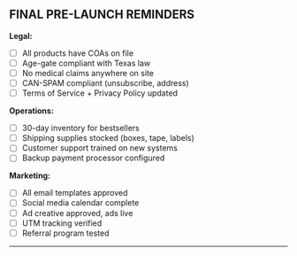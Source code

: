## FINAL PRE-LAUNCH REMINDERS

**Legal:**

- [ ] All products have COAs on file
- [ ] Age-gate compliant with Texas law
- [ ] No medical claims anywhere on site
- [ ] CAN-SPAM compliant (unsubscribe, address)
- [ ] Terms of Service + Privacy Policy updated

**Operations:**

- [ ] 30-day inventory for bestsellers
- [ ] Shipping supplies stocked (boxes, tape, labels)
- [ ] Customer support trained on new systems
- [ ] Backup payment processor configured

**Marketing:**

- [ ] All email templates approved
- [ ] Social media calendar complete
- [ ] Ad creative approved, ads live
- [ ] UTM tracking verified
- [ ] Referral program tested

---
